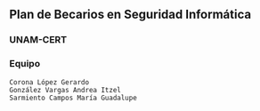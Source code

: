 ## Plan de Becarios en Seguridad Informática
### UNAM-CERT

### Equipo

```
Corona López Gerardo
González Vargas Andrea Itzel
Sarmiento Campos María Guadalupe
```

